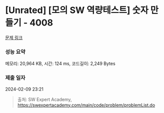 # [Unrated] [모의 SW 역량테스트] 숫자 만들기 - 4008 

[문제 링크](https://swexpertacademy.com/main/code/problem/problemDetail.do?contestProbId=AWIeRZV6kBUDFAVH) 

### 성능 요약

메모리: 20,964 KB, 시간: 124 ms, 코드길이: 2,249 Bytes

### 제출 일자

2024-02-09 23:21



> 출처: SW Expert Academy, https://swexpertacademy.com/main/code/problem/problemList.do